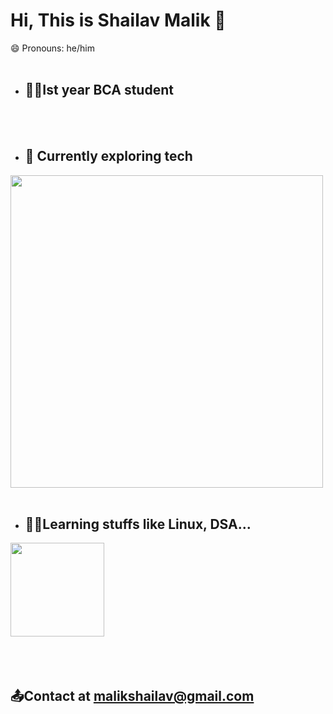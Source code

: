 # Hi, This is Shailav Malik 👋

😄 Pronouns: he/him
<br/><br/>
- ## 🧑‍🎓Ist year BCA student
<br/><br/>
- ## 🌱 Currently exploring tech

<img src="https://user-images.githubusercontent.com/86142500/155374740-adafd604-e697-4276-a3da-201c098ece24.jpg" width="500"/>
<br/><br/>

- ## 🧑‍💻Learning stuffs like Linux, DSA...
<img src="https://user-images.githubusercontent.com/86142500/155375034-649e321d-40f9-4f85-ac32-61cf6286cc47.png" width="150"/>
<br/><br/><br/><br/>

## 📤Contact at malikshailav@gmail.com

